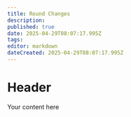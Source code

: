 ```yaml
---
title: Round Changes
description: 
published: true
date: 2025-04-29T08:07:17.995Z
tags: 
editor: markdown
dateCreated: 2025-04-29T08:07:17.995Z
---
```


# Header
Your content here
